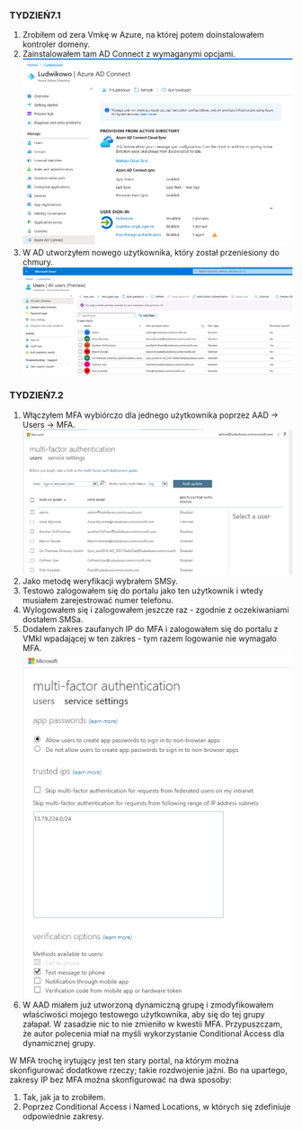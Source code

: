 ### TYDZIEŃ7.1
1. Zrobiłem od zera Vmkę w Azure, na której potem doinstalowałem kontroler domeny.
2. Zainstalowałem tam AD Connect z wymaganymi opcjami.  
![](Img/tst.png)
3. W AD utworzyłem nowego użytkownika, który został przeniesiony do chmury.  
![](Img/AD1.png)

### TYDZIEŃ7.2
1. Włączyłem MFA wybiórczo dla jednego użytkownika poprzez AAD -> Users -> MFA. 
![](Img/MFA.png)
2. Jako metodę weryfikacji wybrałem SMSy.
3. Testowo zalogowałem się do portalu jako ten użytkownik i wtedy musiałem zarejestrować numer telefonu.
4. Wylogowałem się i zalogowałem jeszcze raz - zgodnie z oczekiwaniami dostałem SMSa.
5. Dodałem zakres zaufanych IP do MFA i zalogowałem się do portalu z VMkl wpadającej w ten zakres - tym razem logowanie nie wymagało MFA.  
![](Img/MFA2.png)
6. W AAD miałem już utworzoną dynamiczną grupę i zmodyfikowałem właściwości mojego testowego użytkownika, aby się do tej grupy załapał. W zasadzie nic to nie zmieniło w kwestii MFA. Przypuszczam, że autor polecenia miał na myśli wykorzystanie Conditional Access dla dynamicznej grupy.

W MFA trochę irytujący jest ten stary portal, na którym można skonfigurować dodatkowe rzeczy; takie rozdwojenie jaźni. Bo na upartego, zakresy IP bez MFA można skonfigurować na dwa sposoby:
1. Tak, jak ja to zrobiłem.
2. Poprzez Conditional Access i Named Locations, w których się zdefiniuje odpowiednie zakresy.

